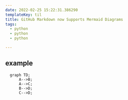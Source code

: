 ```yaml
---
date: 2022-02-25 15:22:31.386290
templateKey: til
title: GitHub Markdown now Supports Mermaid Diagrams
tags:
  - python
  - python
  - python

---
```


## example

```mermaid
  graph TD;
      A-->B;
      A-->C;
      B-->D;
      C-->D;
```
